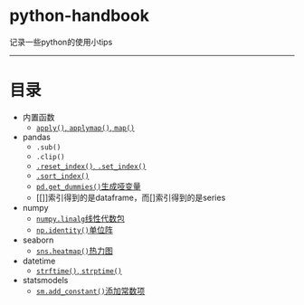 # python-handbook
记录一些python的使用小tips

---
# 目录
* 内置函数
  * [`apply()`, `applymap()`, `map()`](https://blog.csdn.net/qq_42665335/article/details/81213175)
* pandas
  * `.sub()`
  * `.clip()`
  * [`.reset_index()`, `.set_index()`](https://pandas.pydata.org/pandas-docs/stable/reference/api/pandas.DataFrame.reset_index.html?highlight=reset_index#pandas.DataFrame.reset_index)
  * [`.sort_index()`](https://blog.csdn.net/qq_30638831/article/details/79835523)
  * [`pd.get_dummies()`生成哑变量](https://pandas.pydata.org/pandas-docs/stable/reference/api/pandas.get_dummies.html?highlight=get_dummies#pandas.get_dummies)
  * [[]]索引得到的是dataframe，而[]索引得到的是series
* numpy
  * [`numpy.linalg`线性代数包](https://numpy.org/devdocs/reference/routines.linalg.html)
  * [`np.identity()`单位阵](https://numpy.org/devdocs/reference/generated/numpy.identity.html?highlight=identity#numpy.identity)
* seaborn
  * [`sns.heatmap()`热力图](https://seaborn.pydata.org/generated/seaborn.heatmap.html?highlight=heatmap#seaborn.heatmap)
* datetime
  * [`strftime()`, `strptime()`](https://docs.python.org/3/library/datetime.html#strftime-and-strptime-behavior)
* statsmodels
  * [`sm.add_constant()`添加常数项]()
